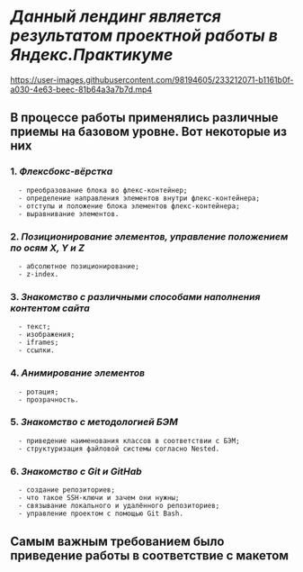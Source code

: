 # **_Данный лендинг является результатом проектной работы в Яндекс.Практикуме_**


https://user-images.githubusercontent.com/98194605/233212071-b1161b0f-a030-4e63-beec-81b64a3a7b7d.mp4


## В процессе работы применялись различные приемы на базовом уровне. Вот некоторые из них

### 1. **_Флексбокс-вёрстка_**

      - преобразование блока во флекс-контейнер;
      - определение направления элементов внутри флекс-контейнера;
      - отступы и положение блока элементов флекс-контейнера;
      - выравнивание элементов.

### 2. **_Позиционирование элементов, управление положением по осям X, Y и Z_**

      - абсолютное позиционирование;
      - z-index.

### 3. **_Знакомство с различными способами наполнения контентом сайта_**

      - текст;
      - изображения;
      - iframes;
      - ссылки.

### 4. **_Анимирование элементов_**

      - ротация;
      - прозрачность.

### 5. **_Знакомство с методологией БЭМ_**

      - приведение наименования классов в соответствии с БЭМ;
      - структуризация файловой системы согласно Nested.

### 6. **_Знакомство с Git и GitHab_**

      - создание репозиториев;
      - что такое SSH-ключи и зачем они нужны;
      - связывание локального и удалённого репозиториев;
      - управление проектом с помощью Git Bash.

## Самым важным требованием было приведение работы в соответствие с макетом
